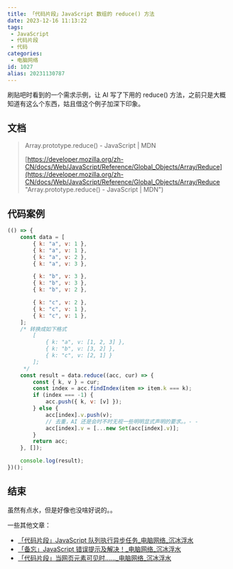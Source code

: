 ```yaml
---
title: 「代码片段」JavaScript 数组的 reduce() 方法
date: 2023-12-16 11:13:22
tags:
 - JavaScript
 - 代码片段
 - 代码
categories:
 - 电脑网络
id: 1027
alias: 20231130787
---
```


刷贴吧时看到的一个需求示例，让 AI 写了下用的 reduce() 方法，之前只是大概知道有这么个东西，姑且借这个例子加深下印象。

<!--more-->

## 文档

> Array.prototype.reduce() - JavaScript | MDN
>
> [https://developer.mozilla.org/zh-CN/docs/Web/JavaScript/Reference/Global_Objects/Array/Reduce](https://developer.mozilla.org/zh-CN/docs/Web/JavaScript/Reference/Global_Objects/Array/Reduce "Array.prototype.reduce() - JavaScript | MDN")

## 代码案例

```js
(() => {
    const data = [
        { k: "a", v: 1 },
        { k: "a", v: 1 },
        { k: "a", v: 2 },
        { k: "a", v: 3 },

        { k: "b", v: 3 },
        { k: "b", v: 3 },
        { k: "b", v: 2 },

        { k: "c", v: 2 },
        { k: "c", v: 1 },
        { k: "c", v: 1 },
    ];
    /* 转换成如下格式
        [
            { k: "a", v: [1, 2, 3] },
            { k: "b", v: [3, 2] },
            { k: "c", v: [2, 1] }
        ];
     */
    const result = data.reduce((acc, cur) => {
        const { k, v } = cur;
        const index = acc.findIndex(item => item.k === k);
        if (index === -1) {
            acc.push({ k, v: [v] });
        } else {
            acc[index].v.push(v);
            // 去重，AI 还是会时不时无视一些明明显式声明的要求。。- -
            acc[index].v = [...new Set(acc[index].v)];
        }
        return acc;
    }, []);

    console.log(result);
})();

```

## 结束

虽然有点水，但是好像也没啥好说的。。

一些其他文章：

- [「代码片段」JavaScript 队列执行异步任务\_电脑网络\_沉冰浮水](https://www.wdssmq.com/post/20210529408.html "「代码片段」JavaScript 队列执行异步任务\_电脑网络\_沉冰浮水")
- [「备忘」JavaScript 错误提示及解决！\_电脑网络\_沉冰浮水](https://www.wdssmq.com/post/20170313538.html "「备忘」JavaScript 错误提示及解决！\_电脑网络\_沉冰浮水")
- [「代码片段」当网页元素可见时……\_电脑网络\_沉冰浮水](https://www.wdssmq.com/post/20190701815.html "「代码片段」当网页元素可见时……\_电脑网络\_沉冰浮水")
